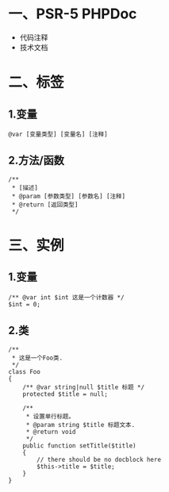 # 一、PSR-5 PHPDoc

- 代码注释
- 技术文档

# 二、标签

## 1.变量
    @var [变量类型] [变量名] [注释]

## 2.方法/函数
    /**
     * [描述]
     * @param [参数类型] [参数名] [注释]
     * @return [返回类型]
     */

# 三、实例

## 1.变量
    /** @var int $int 这是一个计数器 */
    $int = 0;

## 2.类
    /**
     * 这是一个Foo类.
     */
    class Foo
    {
        /** @var string|null $title 标题 */
        protected $title = null;

        /**
         * 设置单行标题。
         * @param string $title 标题文本.
         * @return void
         */
        public function setTitle($title)
        {
            // there should be no docblock here
            $this->title = $title;
        }
    }
